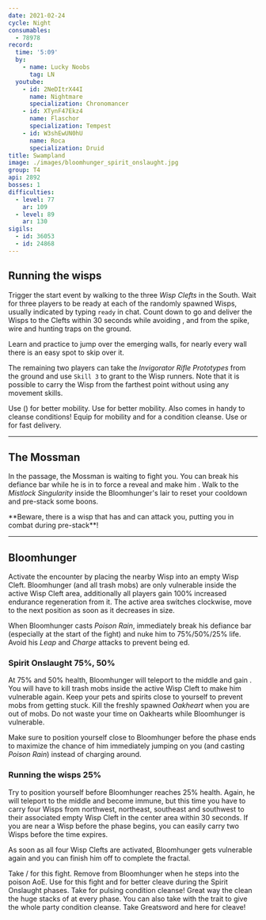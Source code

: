 ```yaml
---
date: 2021-02-24
cycle: Night
consumables:
  - 78978
record:
  time: '5:09'
  by:
    - name: Lucky Noobs
      tag: LN
  youtube:
    - id: 2NeDItrX44I
      name: Nightmare
      specialization: Chronomancer
    - id: XTynF47Ekz4
      name: Flaschor
      specialization: Tempest
    - id: W3shEwUN0hU
      name: Roca
      specialization: Druid
title: Swampland
image: ./images/bloomhunger_spirit_onslaught.jpg
group: T4
api: 2892
bosses: 1
difficulties:
  - level: 77
    ar: 109
  - level: 89
    ar: 130
sigils:
  - id: 36053
  - id: 24868
---
```


<Grid>
<GridItem sm="8">

## Running the wisps

Trigger the start event by walking to the three _Wisp Clefts_ in the South. Wait for three players to be ready at each of the randomly spawned Wisps, usually indicated by typing `ready` in chat. Count down to go and deliver the Wisps to the Clefts within 30 seconds while avoiding <Control name="Stun"/>, <Condition name="Immobile"/> and <Condition name="crippled"/> from the spike, wire and hunting traps on the ground.

Learn and practice to jump over the emerging walls, for nearly every wall there is an easy spot to skip over it.

The remaining two players can take the _Invigorator Rifle Prototypes_ from the ground and use `Skill 3` to grant <Boon name="Stability"/> to the Wisp runners. Note that it is possible to carry the Wisp from the farthest point without using any movement skills.

<MDImage src="fractals/swampland/images/the_three_wisp_clefts.jpg" caption="The three wisp clefts"/>
</GridItem>

<GridItem sm="4">
<Tabs>
<Tab specialization="renegade">
Use <Skill name="Impossible Odds"/> (<Skill name="Legendary Assassin Stance" disableText/>) for better mobility.
</Tab>
</Tabs>

<Tabs>
<Tab specialization="berserker">
Use <Skill id="14516"/> for better mobility. Also <Skill name="shake it off"/> comes in handy to cleanse conditions!
</Tab>
</Tabs>

<Tabs>
<Tab specialization="Weaver">
Equip <Skill id="5536"/> for mobility and <Skill id="5507"/> for a condition cleanse.
</Tab>
</Tabs>

<Tabs>
<Tab specialization="daredevil">
Use <Skill id="13038"/> or <Skill id="13002"/> for fast delivery.
</Tab>
</Tabs>
</GridItem>
</Grid>

---

## The Mossman

<Grid>
<GridItem sm="8">

In the passage, the Mossman is waiting to fight you. You can break his defiance bar while he is in <Effect name="Stealth"/> to force a reveal and make him <Effect name="Exposed"/>. Walk to the *Mistlock Singularity* inside the Bloomhunger's lair to reset your cooldown and pre-stack some boons.

<Warning>
**Beware, there is a wisp that has <Effect name="Invulnerability"/> and can attack you, putting you in combat during pre-stack**!
</Warning>
</GridItem>

<GridItem sm="4">

<MDImage src="fractals/swampland/images/the_mossman.jpg" caption="The Mossman"/>

</GridItem>
</Grid>

---

<Grid>
<GridItem sm="8">

## Bloomhunger

Activate the encounter by placing the nearby Wisp into an empty Wisp Cleft. Bloomhunger (and all trash mobs) are only vulnerable inside the active Wisp Cleft area, additionally all players gain 100% increased endurance regeneration from it. The active area switches clockwise, move to the next position as soon as it decreases in size.

When Bloomhunger casts _Poison Rain_, immediately break his defiance bar (especially at the start of the fight) and nuke him to 75%/50%/25% life. Avoid his _Leap_ and _Charge_ attacks to prevent being <Control name="Knockdown"/>ed.

### Spirit Onslaught <Label>75%, 50%</Label>

At 75% and 50% health, Bloomhunger will teleport to the middle and gain <Effect name="Invulnerability"/>. You will have to kill trash mobs inside the active Wisp Cleft to make him vulnerable again. Keep your pets and spirits close to yourself to prevent mobs from getting stuck. Kill the freshly spawned _Oakheart_ when you are out of mobs. Do not waste your time on Oakhearts while Bloomhunger is vulnerable.

Make sure to position yourself close to Bloomhunger before the phase ends to maximize the chance of him immediately jumping on you (and casting _Poison Rain_) instead of charging around.

### Running the wisps <Label>25%</Label>

Try to position yourself before Bloomhunger reaches 25% health. Again, he will teleport to the middle and become immune, but this time you have to carry four Wisps from northwest, northeast, southeast and southwest to their associated empty Wisp Cleft in the center area within 30 seconds. If you are near a Wisp before the phase begins, you can easily carry two Wisps before the time expires.

As soon as all four Wisp Clefts are activated, Bloomhunger gets vulnerable again and you can finish him off to complete the fractal.

<MDImage src="fractals/swampland/images/bloomhunger_spirit_onslaught.jpg" caption="Bloomhunger during Spirit Onslaught"/>
</GridItem>

<GridItem sm="4">

<MDImage src="fractals/swampland/images/bloomhunger.jpg" caption="Bloomhunger"/>

<Tabs>
<Tab specialization="renegade">
Take <Skill name="Legendary Demon Stance"/> / <Skill name="Legendary Renegade Stance"/> for this fight. Remove <Boon name="Protection"/> from Bloomhunger when he steps into the poison AoE.
</Tab>
</Tabs>

<Tabs>
<Tab specialization="Tempest">
Use <Specialization name="Tempest"/> for this fight and <Skill id="22572"/> for better cleave during the Spirit Onslaught phases.
</Tab>
</Tabs>

<Tabs>
<Tab specialization="Soulbeast">
Take <Skill id="12489"/> for pulsing condition cleanse! Great way the clean the huge stacks of <Condition name="Poisoned"/> at every phase. You can also take <Skill name="Bear stance"/> with the trait <Trait name="Leader of the Pack"/> to give the whole party condition cleanse.
</Tab>
</Tabs>

<Tabs>
<Tab specialization="Berserker">
Take Greatsword and <Skill name="Blood Reckoning"/> here for cleave!
</Tab>
</Tabs>
</GridItem>
</Grid>
